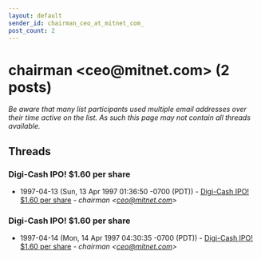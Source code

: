 ```yaml
---
layout: default
sender_id: chairman_ceo_at_mitnet_com_
post_count: 2
---
```


# chairman <ceo<span>@</span>mitnet.com> (2 posts)

_Be aware that many list participants used multiple email addresses over their time active on the list. As such this page may not contain all threads available._

## Threads

### Digi-Cash IPO!  $1.60 per share
+ 1997-04-13 (Sun, 13 Apr 1997 01:36:50 -0700 (PDT)) - [Digi-Cash IPO!  $1.60 per share](/archive/1997/04/45b9b9e71434720e5017de126cf08675d86bc72920cccdccfcf4409b4ffc776a) - _chairman \<ceo@mitnet.com\>_

### Digi-Cash IPO!  $1.60 per share
+ 1997-04-14 (Mon, 14 Apr 1997 04:30:35 -0700 (PDT)) - [Digi-Cash IPO!  $1.60 per share](/archive/1997/04/bcb5ef3f79ed4aacda4f875e65ee1f348120fb56e029808b33c421490ea89cfb) - _chairman \<ceo@mitnet.com\>_

